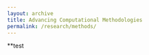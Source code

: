 ```yaml
---
layout: archive
title: Advancing Computational Methodologies
permalink: /research/methods/
---
```


**test
